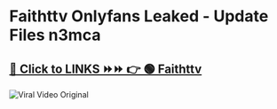 
 # Faithttv Onlyfans Leaked - Update Files n3mca

## <h2><a href="https://clipsfans.com/Faithttv&ref=git">🔗 Click to LINKS ⏩⏩ 👉 🟢 Faithttv </a></h2>

<a href="https://clipsfans.com/Faithttv&ref=git" rel="nofollow" data-target="animated-image.originalLink"><img src="https://i.ibb.co.com/xMMVF88/686577567.gif" alt="Viral Video Original" style="max-width: 100%; display: inline-block;" data-target="animated-image.originalImage"></a>

